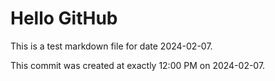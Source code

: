 # Hello GitHub
This is a test markdown file for date 2024-02-07.

This commit was created at exactly 12:00 PM on 2024-02-07.
